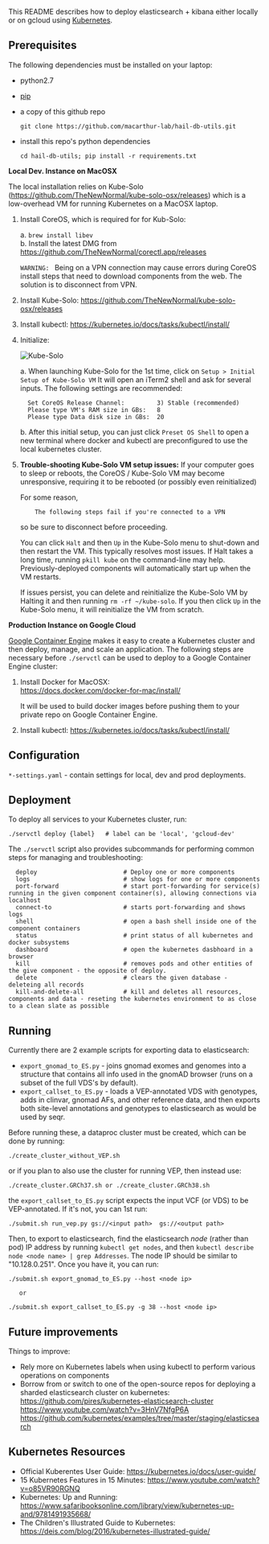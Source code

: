 This README describes how to deploy elasticsearch + kibana either locally or on gcloud using [Kubernetes](https://kubernetes.io/).

Prerequisites
-------------

The following dependencies must be installed on your laptop:

* python2.7
* [pip](https://pip.pypa.io/en/stable/installing/#installing-with-get-pip-py)
* a copy of this github repo

      git clone https://github.com/macarthur-lab/hail-db-utils.git 

* install this repo's python dependencies  
  
      cd hail-db-utils; pip install -r requirements.txt


**Local Dev. Instance on MacOSX**

The local installation relies on Kube-Solo (https://github.com/TheNewNormal/kube-solo-osx/releases) which is a low-overhead VM for running Kubernetes on a MacOSX laptop.

1. Install CoreOS, which is required for for Kub-Solo:

   a. `brew install libev`  
   b. Install the latest DMG from https://github.com/TheNewNormal/corectl.app/releases

   `WARNING: ` Being on a VPN connection may cause errors during CoreOS install steps that need to download components from the web.
   The solution is to disconnect from VPN.

2. Install Kube-Solo: https://github.com/TheNewNormal/kube-solo-osx/releases

3. Install kubectl: https://kubernetes.io/docs/tasks/kubectl/install/

4. Initialize:

   ![Kube-Solo](https://raw.githubusercontent.com/TheNewNormal/kube-solo-osx/master/kube-solo-osx.png "Kubernetes-Solo")

   a. When launching Kube-Solo for the 1st time, click on `Setup > Initial Setup of Kube-Solo VM`
      It will open an iTerm2 shell and ask for several inputs. The following settings are recommended:

         Set CoreOS Release Channel:         3) Stable (recommended)
         Please type VM's RAM size in GBs:   8
         Please type Data disk size in GBs:  20
 
   b. After this initial setup, you can just click `Preset OS Shell` to open a new terminal where docker and kubectl are preconfigured to use the local kubernetes cluster. 


5.  **Trouble-shooting Kube-Solo VM setup issues:** If your computer goes to sleep or reboots, the CoreOS / Kube-Solo VM may become unresponsive, requiring it to be rebooted (or possibly even reinitialized)

    For some reason,

            The following steps fail if you're connected to a VPN

    so be sure to disconnect before proceeding.

    You can click `Halt` and then `Up` in the Kube-Solo menu to shut-down and then restart the VM.
    This typically resolves most issues. If Halt takes a long time, running `pkill kube` on the command-line may help.
    Previously-deployed components will automatically start up when the VM restarts.

    If issues persist, you can delete and reinitialize the Kube-Solo VM by Halting it and then running `rm -rf ~/kube-solo`.
    If you then click `Up` in the Kube-Solo menu, it will reinitialize the VM from scratch.


**Production Instance on Google Cloud**

[Google Container Engine](https://cloud.google.com/container-engine/docs/) makes it easy to create a Kubernetes cluster and then deploy, manage, and scale an application. The following steps are necessary before `./servctl` can be used to deploy to a Google Container Engine cluster:

1. Install Docker for MacOSX:  
   https://docs.docker.com/docker-for-mac/install/

   It will be used to build docker images before pushing them to your private repo on Google Container Engine.

2. Install kubectl: https://kubernetes.io/docs/tasks/kubectl/install/


Configuration
-------------

`*-settings.yaml` - contain settings for local, dev and prod deployments.

Deployment
----------

To deploy all services to your Kubernetes cluster, run:

    ./servctl deploy {label}   # label can be 'local', 'gcloud-dev'


The `./servctl` script also provides subcommands for performing common steps for managing and troubleshooting:
         
      deploy                        # Deploy one or more components
      logs                          # show logs for one or more components
      port-forward                  # start port-forwarding for service(s) running in the given component container(s), allowing connections via localhost
      connect-to                    # starts port-forwarding and shows logs
      shell                         # open a bash shell inside one of the component containers
      status                        # print status of all kubernetes and docker subsystems
      dashboard                     # open the kubernetes dasbhoard in a browser
      kill                          # removes pods and other entities of the give component - the opposite of deploy.
      delete                        # clears the given database - deleteing all records
      kill-and-delete-all           # kill and deletes all resources, components and data - reseting the kubernetes environment to as close to a clean slate as possible


Running
-------


Currently there are 2 example scripts for exporting data to elasticsearch:
- `export_gnomad_to_ES.py` - joins gnomad exomes and genomes into a structure that contains all info used in the gnomAD browser (runs on a subset of the full VDS's by default).
- `export_callset_to_ES.py` - loads a VEP-annotated VDS with genotypes, adds in clinvar, gnomad AFs, and other reference data, and then exports both site-level annotations and genotypes to elasticsearch as would be used by seqr.

Before running these,
a dataproc cluster must be created, which can be done by running:

    ./create_cluster_without_VEP.sh

or if you plan to also use the cluster for running VEP, then instead use:

    ./create_cluster.GRCh37.sh or ./create_cluster.GRCh38.sh

the `export_callset_to_ES.py` script expects the input VCF (or VDS) to be
VEP-annotated. If it's not, you can 1st run:

    ./submit.sh run_vep.py gs://<input path>  gs://<output path>

Then, to export to elasticsearch, find the elasticsearch *node* (rather than pod)
IP address by running `kubectl get nodes`, and then `kubectl describe node <node name> | grep Addresses`.
The node IP should be similar to "10.128.0.251". Once you have it, you can run:

    ./submit.sh export_gnomad_to_ES.py --host <node ip>

       or

    ./submit.sh export_callset_to_ES.py -g 38 --host <node ip>




Future improvements
-------------------

Things to improve:
- Rely more on Kubernetes labels when using kubectl to perform various operations on components
- Borrow from or switch to one of the open-source repos for deploying a sharded elasticsearch cluster on kubernetes:
https://github.com/pires/kubernetes-elasticsearch-cluster
https://www.youtube.com/watch?v=3HnV7NfgP6A
https://github.com/kubernetes/examples/tree/master/staging/elasticsearch


Kubernetes Resources
--------------------

- Official Kuberentes User Guide:  https://kubernetes.io/docs/user-guide/
- 15 Kubernetes Features in 15 Minutes: https://www.youtube.com/watch?v=o85VR90RGNQ
- Kubernetes: Up and Running: https://www.safaribooksonline.com/library/view/kubernetes-up-and/9781491935668/
- The Children's Illustrated Guide to Kubernetes: https://deis.com/blog/2016/kubernetes-illustrated-guide/

